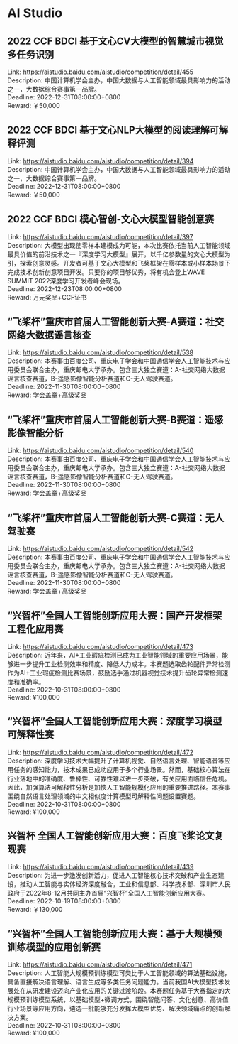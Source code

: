 # AI Studio



## 2022 CCF BDCI 基于文心CV大模型的智慧城市视觉多任务识别

Link: https://aistudio.baidu.com/aistudio/competition/detail/455  
Description: 中国计算机学会主办，中国大数据与人工智能领域最具影响力的活动之一，大数据综合赛事第一品牌。  
Deadline: 2022-12-31T08:00:00+0800  
Reward: ￥50,000  


## 2022 CCF BDCI 基于文心NLP大模型的阅读理解可解释评测

Link: https://aistudio.baidu.com/aistudio/competition/detail/394  
Description: 中国计算机学会主办，中国大数据与人工智能领域最具影响力的活动之一，大数据综合赛事第一品牌。  
Deadline: 2022-12-31T08:00:00+0800  
Reward: ￥50,000  


## 2022 CCF BDCI 模心智创-文心大模型智能创意赛

Link: https://aistudio.baidu.com/aistudio/competition/detail/397  
Description: 大模型出现使零样本建模成为可能，本次比赛依托当前人工智能领域最具价值的前沿技术之一『深度学习大模型』展开，以千亿参数量的文心大模型为引，探索创意灵感。开发者可基于文心大模型和飞桨框架在零样本或小样本场景下完成技术创新创意项目开发。只要你的项目够优秀，将有机会登上WAVE SUMMIT 2022深度学习开发者峰会现场。  
Deadline: 2022-12-23T08:00:00+0800  
Reward: 万元奖品+CCF证书  


## “飞桨杯”重庆市首届人工智能创新大赛-A赛道：社交网络大数据谣言核查

Link: https://aistudio.baidu.com/aistudio/competition/detail/538  
Description: 本赛事由百度公司、重庆电子学会和中国通信学会人工智能技术与应用委员会联合主办，重庆邮电大学承办。包含三大独立赛道：A-社交网络大数据谣言核查赛道，B-遥感影像智能分析赛道和C-无人驾驶赛道。  
Deadline: 2022-11-30T08:00:00+0800  
Reward: 学会盖章+高级奖品  


## “飞桨杯”重庆市首届人工智能创新大赛-B赛道：遥感影像智能分析

Link: https://aistudio.baidu.com/aistudio/competition/detail/540  
Description: 本赛事由百度公司、重庆电子学会和中国通信学会人工智能技术与应用委员会联合主办，重庆邮电大学承办。包含三大独立赛道：A-社交网络大数据谣言核查赛道，B-遥感影像智能分析赛道和C-无人驾驶赛道。  
Deadline: 2022-11-30T08:00:00+0800  
Reward: 学会盖章+高级奖品  


## “飞桨杯”重庆市首届人工智能创新大赛-C赛道：无人驾驶赛

Link: https://aistudio.baidu.com/aistudio/competition/detail/542  
Description: 本赛事由百度公司、重庆电子学会和中国通信学会人工智能技术与应用委员会联合主办，重庆邮电大学承办。包含三大独立赛道：A-社交网络大数据谣言核查赛道，B-遥感影像智能分析赛道和C-无人驾驶赛道。  
Deadline: 2022-11-30T08:00:00+0800  
Reward: 学会盖章+高级奖品  


## “兴智杯”全国人工智能创新应用大赛：国产开发框架工程化应用赛

Link: https://aistudio.baidu.com/aistudio/competition/detail/473  
Description: 近年来，AI+工业瑕疵检测已成为工业智能领域的重要应用场景，能够进一步提升工业检测效率和精度、降低人力成本。本赛题选取齿轮配件异常检测作为AI+工业瑕疵检测比赛场景，鼓励选手通过机器视觉技术提升齿轮异常检测速度和准确率。  
Deadline: 2022-10-31T08:00:00+0800  
Reward: ¥100,000  


## “兴智杯”全国人工智能创新应用大赛：深度学习模型可解释性赛

Link: https://aistudio.baidu.com/aistudio/competition/detail/472  
Description: 深度学习技术大幅提升了计算机视觉、自然语言处理、智能语音等应用任务的感知能力，技术成果已成功应用于多个行业场景。然而，基础核心算法在行业落地中的准确度、鲁棒性、可靠性难以进一步突破，有关应用面临信任危机。因此，加强算法可解释性分析是加快人工智能规模化应用的重要推进路径。本赛事围绕自然语言处理领域的中文相似度计算模型可解释性问题设置赛题。  
Deadline: 2022-10-31T08:00:00+0800  
Reward: ¥100,000  


## 兴智杯 全国人工智能创新应用大赛：百度飞桨论文复现赛

Link: https://aistudio.baidu.com/aistudio/competition/detail/439  
Description: 为进一步激发创新活力，促进人工智能核心技术突破和产业生态建设，推动人工智能与实体经济深度融合，工业和信息部、科学技术部、深圳市人民政府于2022年8-12月共同主办首届“兴智杯”全国人工智能创新应用大赛。  
Deadline: 2022-10-19T08:00:00+0800  
Reward: ￥130,000  


## “兴智杯”全国人工智能创新应用大赛：基于大规模预训练模型的应用创新赛

Link: https://aistudio.baidu.com/aistudio/competition/detail/471  
Description: 人工智能大规模预训练模型可类比于人工智能领域的算法基础设施，具备直接解决语言理解、语言生成等多类任务问题能力。当前我国AI大模型技术发展处在从研发建设迈向产业化应用的关键过渡阶段。本赛题任务基于大赛指定的大规模预训练模型系统，以基础模型+微调方式，围绕智能问答、文化创意、高价值行业场景等应用方向，遴选一批能够充分发挥大模型优势、解决领域痛点的创新解决方案。  
Deadline: 2022-10-31T08:00:00+0800  
Reward: ¥100,000  

